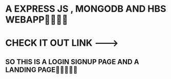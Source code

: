 # A EXPRESS JS , MONGODB AND HBS WEBAPP🤪🤪🤪🤪

# CHECK IT OUT LINK ---> 
## SO THIS IS A LOGIN SIGNUP PAGE AND A LANDING PAGE🤪🤪🤪🤪🤪
